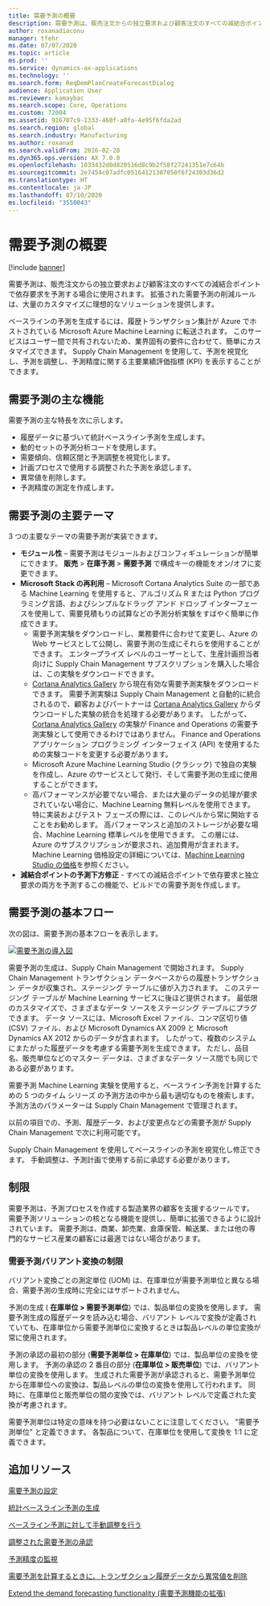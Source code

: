 ```yaml
---
title: 需要予測の概要
description: 需要予測は、販売注文からの独立要求および顧客注文のすべての減結合ポイントで依存要求を予測する場合に使用されます。 拡張された需要予測の削減ルールは、大量のカスタマイズに理想的なソリューションを提供します。
author: roxanadiaconu
manager: tfehr
ms.date: 07/07/2020
ms.topic: article
ms.prod: ''
ms.service: dynamics-ax-applications
ms.technology: ''
ms.search.form: ReqDemPlanCreateForecastDialog
audience: Application User
ms.reviewer: kamaybac
ms.search.scope: Core, Operations
ms.custom: 72004
ms.assetid: 916707c9-1333-460f-a0fa-4e95f6fda2ad
ms.search.region: global
ms.search.industry: Manufacturing
ms.author: roxanad
ms.search.validFrom: 2016-02-28
ms.dyn365.ops.version: AX 7.0.0
ms.openlocfilehash: 1033432d0d820516d8c9b2f58f27241351e7c64b
ms.sourcegitcommit: 2e7454c07adfc05164121307050f6f24303d36d2
ms.translationtype: HT
ms.contentlocale: ja-JP
ms.lasthandoff: 07/10/2020
ms.locfileid: "3550043"
---
```

# <a name="demand-forecasting-overview"></a>需要予測の概要

[!include [banner](../includes/banner.md)]

需要予測は、販売注文からの独立要求および顧客注文のすべての減結合ポイントで依存要求を予測する場合に使用されます。 拡張された需要予測の削減ルールは、大量のカスタマイズに理想的なソリューションを提供します。

ベースラインの予測を生成するには、履歴トランザクション集計が Azure でホストされている Microsoft Azure Machine Learning に転送されます。 このサービスはユーザー間で共有されないため、業界固有の要件に合わせて、簡単にカスタマイズできます。 Supply Chain Management を使用して、予測を視覚化し、予測を調整し、予測精度に関する主要業績評価指標 (KPI) を表示することができます。

## <a name="key-features-of-demand-forecasting"></a>需要予測の主な機能
需要予測の主な特長を次に示します。

-   履歴データに基づいて統計ベースライン予測を生成します。
-   動的セットの予測分析コードを使用します。
-   需要傾向、信頼区間と予測調整を視覚化します。
-   計画プロセスで使用する調整された予測を承認します。
-   異常値を削除します。
-   予測精度の測定を作成します。

## <a name="major-themes-in-demand-forecasting"></a>需要予測の主要テーマ
3 つの主要なテーマの需要予測が実装できます。

-   **モジュール性** – 需要予測はモジュールおよびコンフィギュレーションが簡単にできます。 **販売** &gt; **在庫予測** &gt; **需要予測** で構成キーの機能をオン/オフに変更できます。
-   **Microsoft Stack の再利用** – Microsoft Cortana Analytics Suite の一部である Machine Learning を使用すると、アルゴリズム R または Python プログラミング言語、およびシンプルなドラッグ アンド ドロップ インターフェースを使用して、需要見積もりの試算などの予測分析実験をすばやく簡単に作成できます。
    -   需要予測実験をダウンロードし、業務要件に合わせて変更し、Azure の Web サービスとして公開し、需要予測の生成にそれらを使用することができます。 エンタープライズ レベルのユーザーとして、生産計画担当者向けに Supply Chain Management サブスクリプションを購入した場合は、この実験をダウンロードできます。
    -   [Cortana Analytics Gallery](https://gallery.cortanaanalytics.com/) から現在有効な需要予測実験をダウンロードできます。 需要予測実験は Supply Chain Management と自動的に統合されるので、顧客およびパートナーは [Cortana Analytics Gallery](https://gallery.cortanaanalytics.com/) からダウンロードした実験の統合を処理する必要があります。 したがって、[Cortana Analytics Gallery](https://gallery.cortanaanalytics.com/) の実験が Finance and Operations の需要予測実験として使用できるわけではありません。 Finance and Operations アプリケーション プログラミング インターフェイス (API) を使用するための実験コードを変更する必要があります。
    -   Microsoft Azure Machine Learning Studio (クラシック) で独自の実験を作成し、Azure のサービスとして発行、そして需要予測の生成に使用することができます。
    -   高パフォーマンスが必要でない場合、または大量のデータの処理が要求されていない場合に、Machine Learning 無料レベルを使用できます。 特に実装およびテスト フェーズの際には、このレベルから常に開始することをお勧めします。 高パフォーマンスと追加のストレージが必要な場合、Machine Learning 標準レベルを使用できます。 この層には、Azure のサブスクリプションが要求され、追加費用が含まれます。 Machine Learning 価格設定の詳細については、[Machine Learning Studio の価格](https://aka.ms/machine-learning-price-info)を参照ください。
-   **減結合ポイントの予測下方修正** - すべての減結合ポイントで依存要求と独立要求の両方を予測するこの機能で、ビルドでの需要予測を作成します。

## <a name="basic-flow-in-demand-forecasting"></a>需要予測の基本フロー
次の図は、需要予測の基本フローを表示します。 

[![需要予測の導入図](./media/demand-forecasting-introduction.png)](./media/demand-forecasting-introduction.png)

需要予測の生成は、Supply Chain Management で開始されます。 Supply Chain Management トランザクション データベースからの履歴トランザクション データが収集され、ステージング テーブルに値が入力されます。 このステージング テーブルが Machine Learning サービスに後ほど提供されます。 最低限のカスタマイズで、さまざまなデータ ソースをステージング テーブルにプラグできます。 データ ソースには、Microsoft Excel ファイル、コンマ区切り値 (CSV) ファイル、および Microsoft Dynamics AX 2009 と Microsoft Dynamics AX 2012 からのデータが含まれます。 したがって、複数のシステムにまたがった履歴データを考慮する需要予測を生成できます。 ただし、品目名、販売単位などのマスター データは、さまざまなデータ ソース間でも同じである必要があります。

需要予測 Machine Learning 実験を使用すると、ベースライン予測を計算するための 5 つのタイム シリーズ の予測方法の中から最も適切なものを検索します。 予測方法のパラメーターは Supply Chain Management で管理されます。 

以前の項目での、予測、履歴データ、および変更点などの需要予測が Supply Chain Management で次に利用可能です。 

Supply Chain Management を使用してベースラインの予測を視覚化し修正できます。 手動調整は、予測計画で使用する前に承認する必要があります。

## <a name="limitations"></a>制限
需要予測は、予測プロセスを作成する製造業界の顧客を支援するツールです。 需要予測ソリューションの核となる機能を提供し、簡単に拡張できるように設計されています。 需要予測は、商業、卸売業、倉庫保管、輸送業、または他の専門的なサービス産業の顧客には最適ではない場合があります。

### <a name="demand-forecast-variant-conversion-limitation"></a>需要予測バリアント変換の制限

バリアント変換ごとの測定単位 (UOM) は、在庫単位が需要予測単位と異なる場合、需要予測の生成時に完全にはサポートされません。

予測の生成 ( **在庫単位 > 需要予測単位**) では、製品単位の変換を使用します。 需要予測生成の履歴データを読み込む場合、バリアント レベルで変換が定義されていても、在庫単位から需要予測単位に変換するときは製品レベルの単位変換が常に使用されます。

予測の承認の最初の部分 (**需要予測単位 > 在庫単位**) では、製品単位の変換を使用します。 予測の承認の 2 番目の部分 (**在庫単位 > 販売単位**) では、バリアント単位の変換を使用します。 生成された需要予測が承認されると、需要予測単位から在庫単位への変換は、製品レベルの単位の変換を使用して行われます。 同時に、在庫単位と販売単位の間の変換では、バリアント レベルで定義された変換が考慮されます。

需要予測単位は特定の意味を持つ必要はないことに注意してください。 "需要予測単位" と定義できます。 各製品について、在庫単位を使用して変換を 1:1 に定義できます。

<a name="additional-resources"></a>追加リソース
--------

[需要予測の設定](demand-forecasting-setup.md)

[統計ベースライン予測の生成](generate-statistical-baseline-forecast.md)

[ベースライン予測に対して手動調整を行う](manual-adjustments-baseline-forecast.md)

[調整された需要予測の承認](authorize-adjusted-forecast.md)

[予測精度の監視](monitor-forecast-accuracy.md)

[需要予測を計算するときに、トランザクション履歴データから異常値を削除](remove-historical-outliers-calculating-demand-forecast.md)

[Extend the demand forecasting functionality (需要予測機能の拡張)](https://www.youtube.com/watch?v=4OIKIXLiNjI&feature=youtu.be)



